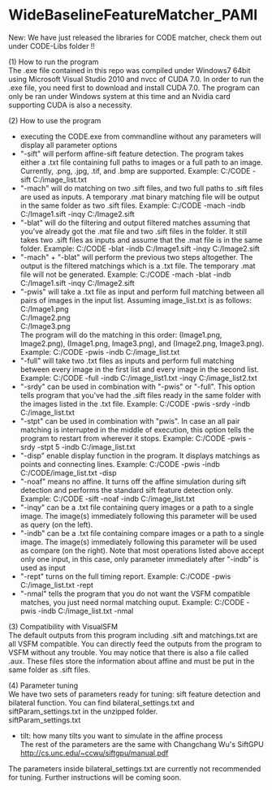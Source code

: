 # WideBaselineFeatureMatcher_PAMI
New: We have just released the libraries for CODE matcher, check them out under CODE-Libs folder !!

(1) How to run the program <br />
The .exe file contained in this repo was compiled under Windows7 64bit using Microsoft Visual Studio 2010 and nvcc of CUDA 7.0. In order to run the .exe file, you need first to download and install CUDA 7.0. The program can only be ran under Windows system at this time and an Nvidia card supporting CUDA is also a necessity.

(2) How to use the program
  - executing the CODE.exe from commandline without any parameters will display all parameter options
  - "-sift" will perform affine-sift feature detection. The program takes either a .txt file containing full paths to images     or a full path to an image. Currently, .png, .jpg, .tif, and .bmp are supported. Example: C:/CODE -sift C:/image_list.txt
  - "-mach" will do matching on two .sift files, and two full paths to .sift files are used as inputs. A temporary .mat          binary matching file will be output in the same folder as two .sift files. Example: C:/CODE -mach -indb C:/Image1.sift       -inqy C:/Image2.sift
  - "-blat" will do the filtering and output filtered matches assuming that you've already got the .mat file and two .sift       files in the folder. It still takes two .sift files as inputs and assume that the .mat file is in the same folder.           Example: C:/CODE -blat -indb C:/Image1.sift -inqy C:/Image2.sift
  - "-mach" + "-blat" will perform the previous two steps altogether. The output is the filtered matchings which is a .txt       file. The temporary .mat file will not be generated. Example: C:/CODE -mach -blat -indb C:/Image1.sift -inqy                 C:/Image2.sift
  - "-pwis" will take a .txt file as input and perform full matching between all pairs of images in the input list. Assuming     image_list.txt is as follows: <br />
    C:/Image1.png <br />
    C:/Image2.png <br />
    C:/Image3.png <br />
    The program will do the matching in this order: (Image1.png, Image2.png), (Image1.png, Image3.png), and (Image2.png,         Image3.png). <br />
    Example: C:/CODE -pwis -indb C:/image_list.txt
  - "-full" will take two .txt files as inputs and perform full matching between every image in the first list and every         image in the second list. Example: C:/CODE -full -indb C:/image_list1.txt -inqy C:/image_list2.txt
  - "-srdy" can be used in combination with "-pwis" or "-full". This option tells program that you've had the .sift files        ready in the same folder with the images listed in the .txt file. Example: C:/CODE -pwis -srdy -indb C:/image_list.txt
  - "-stpt" can be used in combination with "pwis". In case an all pair matching is interrupted in the middle of execution,      this option tells the program to restart from wherever it stops. Example: C:/CODE -pwis -srdy -stpt 5 -indb                  C:/image_list.txt
  - "-disp" enable display function in the program. It displays matchings as points and connecting lines. Example: C:/CODE       -pwis -indb C:/CODE/image_list.txt -disp
  - "-noaf" means no affine. It turns off the affine simulation during sift detection and performs the standard sift feature     detection only. Example: C:/CODE -sift -noaf -indb C:/image_list.txt
  - "-inqy" can be a .txt file containing query images or a path to a single image. The image(s) immediately following this      parameter will be used as query (on the left).
  - "-indb" can be a .txt file containing compare images or a path to a single image. The image(s) immediately following this     parameter will be used as compare (on the right). Note that most operations listed above accept only one input, in this      case, only parameter immediately after "-indb" is used as input
  - "-rept" turns on the full timing report. Example: C:/CODE -pwis C:/image_list.txt -rept
  - "-nmal" tells the program that you do not want the VSFM compatible matches, you just need normal matching ouput. Example:     C:/CODE -pwis -indb C:/image_list.txt -nmal
  
(3) Compatibility with VisualSFM <br />
The default outputs from this program including .sift and matchings.txt are all VSFM compatible. You can directly feed the outputs from the program to VSFM without any trouble. You may notice that there is also a file called .aux. These files store the information about affine and must be put in the same folder as .sift files.

(4) Parameter tuning <br />
We have two sets of parameters ready for tuning: sift feature detection and bilateral function. You can find bilateral_settings.txt and siftParam_settings.txt in the unzipped folder. <br />
siftParam_settings.txt 
 - tilt: how many tilts you want to simulate in the affine process <br />
The rest of the parameters are the same with Changchang Wu's SiftGPU http://cs.unc.edu/~ccwu/siftgpu/manual.pdf

The parameters inside bilateral_settings.txt are currently not recommended for tuning. Further instructions will be coming soon.
